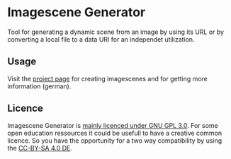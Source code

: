 # Imagescene Generator

Tool for generating a dynamic scene from an image by using its URL or by converting a local file to a data URI for an independet utilization.

## Usage

Visit the [project page](https://trmsc.github.io/imagescene-generator/) for creating imagescenes and for getting more information (german).

## Licence

Imagescene Generator is [mainly licenced under GNU GPL 3.0](LICENSE). For some open education ressources it could be usefull to have a creative common licence. So you have the opportunity for a two way compatibility by using the [CC-BY-SA 4.0 DE](https://creativecommons.org/licenses/by-sa/4.0/deed.de).